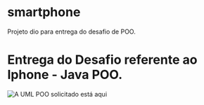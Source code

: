 # smartphone
Projeto dio para entrega do desafio de POO.

# Entrega do Desafio referente ao Iphone - Java POO.

![A UML POO solicitado está aqui](C:\dio\java-dio\SmartPhone\DiagramaUMLPOO.png)